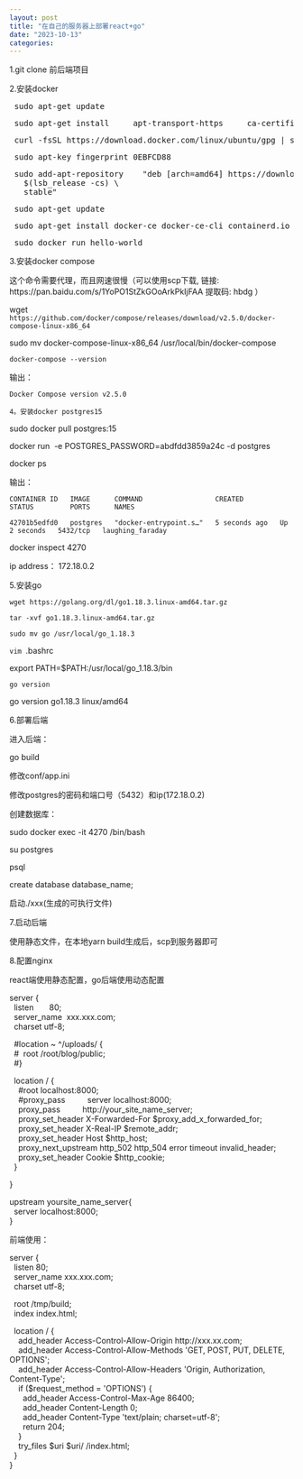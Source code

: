 ```yaml
---
layout: post
title: "在自己的服务器上部署react+go"
date: "2023-10-13"
categories: 
---
```

<p>1.git clone 前后端项目</p>

<p>2.安装docker</p>

<pre>
 sudo apt-get update</pre>

<pre>
 sudo apt-get install     apt-transport-https     ca-certificates     curl     gnupg-agent     software-properties-common</pre>

<pre>
 curl -fsSL https://download.docker.com/linux/ubuntu/gpg | sudo apt-key add -</pre>

<pre>
 sudo apt-key fingerprint 0EBFCD88</pre>

<pre>
 sudo add-apt-repository    &quot;deb [arch=amd64] https://download.docker.com/linux/ubuntu \
   $(lsb_release -cs) \
   stable&quot;</pre>

<pre>
 sudo apt-get update</pre>

<pre>
 sudo apt-get install docker-ce docker-ce-cli containerd.io</pre>

<pre>
 sudo docker run hello-world</pre>

<p>3.安装docker compose</p>

<p>这个命令需要代理，而且网速很慢（可以使用scp下载, 链接: https://pan.baidu.com/s/1YoPO1StZkGOoArkPkIjFAA 提取码: hbdg ）</p>

<p>wget<code> https://github.com/docker/compose/releases/download/v2.5.0/docker-compose-linux-x86_64</code></p>

<p>sudo mv docker-compose-linux-x86_64 /usr/local/bin/docker-compose</p>

<p><code>docker-compose --version</code></p>

<p>输出：</p>

<p><code>Docker Compose version v2.5.0</code></p>

<p><code>4。安装docker postgres15</code></p>

<p>sudo docker pull postgres:15</p>

<p>docker run&nbsp; -e POSTGRES_PASSWORD=abdfdd3859a24c -d postgres</p>

<p>docker ps</p>

<p>输出：</p>

<pre>
<code>CONTAINER ID&nbsp;&nbsp; IMAGE&nbsp;&nbsp;&nbsp;&nbsp;&nbsp; COMMAND&nbsp;&nbsp;&nbsp;&nbsp;&nbsp;&nbsp;&nbsp;&nbsp;&nbsp;&nbsp;&nbsp;&nbsp;&nbsp;&nbsp;&nbsp;&nbsp;&nbsp; CREATED&nbsp;&nbsp;&nbsp;&nbsp;&nbsp;&nbsp;&nbsp;&nbsp; STATUS&nbsp;&nbsp;&nbsp;&nbsp;&nbsp;&nbsp;&nbsp;&nbsp; PORTS&nbsp;&nbsp;&nbsp;&nbsp;&nbsp; NAMES

42701b5edfd0&nbsp;&nbsp; postgres&nbsp;&nbsp; &quot;docker-entrypoint.s&hellip;&quot;&nbsp;&nbsp; 5 seconds ago&nbsp;&nbsp; Up 2 seconds&nbsp;&nbsp; 5432/tcp&nbsp;&nbsp; laughing_faraday</code></pre>

<p>docker inspect 4270</p>

<p>ip address： 172.18.0.2</p>

<p>5.安装go</p>

<pre>
<code>wget https://golang.org/dl/go1.18.3.linux-amd64.tar.gz</code></pre>

<pre>
<code>tar -xvf go1.18.3.linux-amd64.tar.gz</code></pre>

<pre>
<code>sudo mv go /usr/local/go_1.18.3</code></pre>

<p><code>vim </code>.bashrc</p>

<p>export PATH=$PATH:/usr/local/go_1.18.3/bin</p>

<pre>
<code>go version</code></pre>

<p>go version go1.18.3 linux/amd64</p>

<p>6.部署后端</p>

<p>进入后端：</p>

<p>go build</p>

<p>修改conf/app.ini</p>

<p>修改postgres的密码和端口号（5432）和ip(172.18.0.2)</p>

<p>创建数据库：</p>

<p>sudo docker exec -it 4270 /bin/bash</p>

<p>su postgres</p>

<p>psql</p>

<p>create database database_name;</p>

<p>启动./xxx(生成的可执行文件)</p>

<p>7.启动后端</p>

<p>使用静态文件，在本地yarn build生成后，scp到服务器即可</p>

<p>8.配置nginx</p>

<p>react端使用静态配置，go后端使用动态配置</p>

<p>server {<br />
&nbsp; listen&nbsp;&nbsp;&nbsp;&nbsp;&nbsp;&nbsp; 80;<br />
&nbsp; server_name&nbsp; xxx.xxx.com;<br />
&nbsp; charset utf-8;</p>

<p>&nbsp; #location ~ ^/uploads/ {<br />
&nbsp; #&nbsp; root /root/blog/public;<br />
&nbsp; #}</p>

<p>&nbsp; location / {<br />
&nbsp;&nbsp;&nbsp; #root localhost:8000;<br />
&nbsp;&nbsp;&nbsp; #proxy_pass&nbsp;&nbsp;&nbsp;&nbsp;&nbsp;&nbsp;&nbsp;&nbsp;&nbsp; server localhost:8000;<br />
&nbsp;&nbsp;&nbsp; proxy_pass&nbsp;&nbsp;&nbsp;&nbsp;&nbsp;&nbsp;&nbsp;&nbsp;&nbsp; http://your_site_name_server;<br />
&nbsp;&nbsp;&nbsp; proxy_set_header X-Forwarded-For $proxy_add_x_forwarded_for;<br />
&nbsp;&nbsp;&nbsp; proxy_set_header X-Real-IP $remote_addr;<br />
&nbsp;&nbsp;&nbsp; proxy_set_header Host $http_host;<br />
&nbsp;&nbsp;&nbsp; proxy_next_upstream http_502 http_504 error timeout invalid_header;<br />
&nbsp;&nbsp;&nbsp; proxy_set_header Cookie $http_cookie;<br />
&nbsp; }</p>

<p>}</p>

<p>upstream yoursite_name_server{<br />
&nbsp; server localhost:8000;<br />
}</p>

<p>前端使用：</p>

<p>server {<br />
&nbsp; listen 80;<br />
&nbsp; server_name xxx.xxx.com;<br />
&nbsp; charset utf-8;</p>

<p>&nbsp; root /tmp/build;<br />
&nbsp; index index.html;</p>

<p>&nbsp; location / {<br />
&nbsp;&nbsp;&nbsp; add_header Access-Control-Allow-Origin http://xxx.xx.com;<br />
&nbsp;&nbsp;&nbsp; add_header Access-Control-Allow-Methods &#39;GET, POST, PUT, DELETE, OPTIONS&#39;;<br />
&nbsp;&nbsp;&nbsp; add_header Access-Control-Allow-Headers &#39;Origin, Authorization, Content-Type&#39;;<br />
&nbsp;&nbsp;&nbsp; if ($request_method = &#39;OPTIONS&#39;) {<br />
&nbsp;&nbsp;&nbsp;&nbsp;&nbsp; add_header Access-Control-Max-Age 86400;<br />
&nbsp;&nbsp;&nbsp;&nbsp;&nbsp; add_header Content-Length 0;<br />
&nbsp;&nbsp;&nbsp;&nbsp;&nbsp; add_header Content-Type &#39;text/plain; charset=utf-8&#39;;<br />
&nbsp;&nbsp;&nbsp;&nbsp;&nbsp; return 204;<br />
&nbsp;&nbsp;&nbsp; }<br />
&nbsp;&nbsp;&nbsp; try_files $uri $uri/ /index.html;<br />
&nbsp; }<br />
}</p>

<p>&nbsp;</p>

<p>&nbsp;</p>

